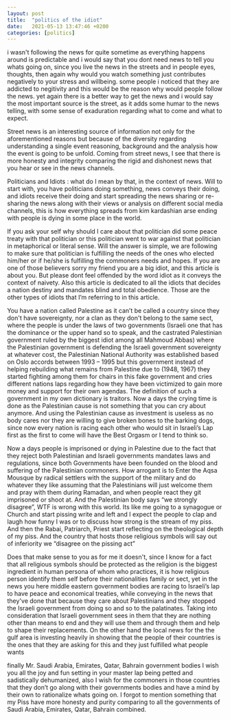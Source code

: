 ```yaml
---
layout: post
title:  "politics of the idiot"
date:   2021-05-13 13:47:46 +0200
categories: [politics]
---
```



i wasn't following the news for quite sometime as everything happens around is predictable and i would say that you dont need news to tell you whats going on, since you live the news in the streets and in people eyes, thoughts, then again why would you watch something just contributes negatively to your stress and willbeing. some people i noticed that they are addicted to negitivity and this would be the reason why would people follow the news. yet again there is a better way to get the news and i would say the most important source is the street, as it adds some humar to the news telling, with some sense of exaduration regarding what to come and what to expect.   


Street news is an interesting source of information not only for the aforementioned reasons but because of the diversity regarding understanding a single event reasoning, background and the analysis how the event is going to be unfold. Coming from street news, I see that there is more honesty and integrity comparing the rigid and dishonest news that you hear or see in the news channels.


Politicians and Idiots : what do I mean by that, in the context of news. Will to start with, you have politicians doing something, news conveys their doing, and idiots receive their doing and start spreading the news sharing or re-sharing the news along with their views or analysis on different social media channels, this is how everything spreads from kim kardashian arse ending with people is dying in some place in the world. 


If you ask your self why should I care about that politician did some peace treaty with that politician or this politician went to war against that  politician in metaphorical or literal sense. Will the answer is simple, we are following to make sure that politician is fulfilling the needs of the ones who elected him/her or if he/she is fulfilling the commoners needs and hopes. If you are one of those believers sorry my friend you are a big idiot, and this article is about you. But please dont feel offended by the word idiot as it conveys the context of naivety. Also this article is dedicated to all the idiots that decides a nation destiny and mandates blind and total obedience. Those are the other types of idiots that I’m referring to in this article.


You have a nation called Palestine as it can’t be called a country since they don't have sovereignty, nor a clan as they don't belong to the same sect, where the people is under the laws of two governments (Israeli one that has the dominance or the upper hand so to speak, and the castrated Palestinian government ruled by the biggest idiot among all Mahmoud Abbas)  where the Palestinian government is defending the Israeli government sovereignty at whatever cost, the Palestinian National Authority was established based on Oslo accords between 1993 – 1995 but this government instead of helping rebuilding what remains from Palestine due to (1948, 1967) they started fighting among them for chairs in this fake government and cries different nations laps regarding how they have been victimized to gain more money and support for their own agendas. The definition of such a government in my own dictionary is traitors. Now a days the crying time is done as the Palestinian cause is not something that you can cry about anymore.  And using the Palestinian cause as investment is useless as no body cares nor they are willing to give broken bones to the barking dogs, since now every nation is racing each other who would sit in Israeli’s Lap first as the first to come will have the Best Orgasm or I tend to think so. 


Now a days people is imprisoned or dying in Palestine due to the fact that they reject both Palestinian and Israeli governments mandates laws and regulations, since both Governments have been founded on the blood and suffering of the Palestinian commoners. How arrogant is to Enter the Aqsa Mousque by radical settlers with the support of the military and do whatever they like assuming that the Palestinians will just welcome them and pray with them during Ramadan, and when people react they git imprisoned or shoot at. And the Palestinian body says “we strongly disagree”, WTF is wrong with this world. Its like me going to a synagogue or Church and start pissing write and left and I expect the people to clap and laugh how funny I was or to discuss how strong is the stream of my piss. And then the Rabai, Patriarch, Priest start reflecting on the theological depth of my piss. And the country that hosts those religious symbols will say out of inferiority we “disagree on the pissing act” 


Does that make sense to you as for me it doesn't, since I know for a fact that all religious symbols should be protected as the religion is the biggest ingredient in human persona of whom who practices, it is how religious person identify them self before their nationalities family or sect, yet in the news you here middle eastern government bodies are racing to Israeli’s lap to have peace and economical treaties, while conveying in the news  that they've done that because they care about Palestinians and they stopped the Israeli government from doing so and so to the palatinates. Taking into consideration that Israeli government  sees in them that they are nothing other than means to end and they will use them and through them and help to shape their replacements. On the other hand the local news for the the gulf area is investing heavily in showing that the people of their countries is the ones that they are asking for this and they just fulfilled what people wants 


finally Mr. Saudi Arabia, Emirates, Qatar, Bahrain government bodies I wish you all the joy and fun setting in your master lap being petted and sadistically dehumanized, also I wish for the commoners in those countries that they don’t go along with their governments bodies and have a mind by their own to rationalize whats going on. I forgot to mention something that my Piss have more honesty and purity comparing to all the governments of  Saudi Arabia, Emirates, Qatar, Bahrain combined. 

